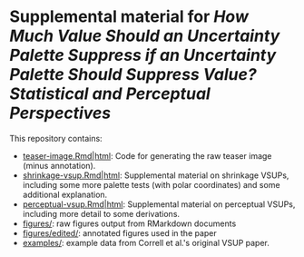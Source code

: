 # Supplemental material for *How Much Value Should an Uncertainty Palette Suppress if an Uncertainty Palette Should Suppress Value? Statistical and Perceptual Perspectives*

This repository contains:

* [teaser-image.Rmd|html](teaser-image.html): Code for generating the raw teaser image (minus annotation).
* [shrinkage-vsup.Rmd|html](shrinkage-vsup.html): Supplemental material on shrinkage VSUPs, including some more palette tests (with polar coordinates) and some additional explanation.
* [perceptual-vsup.Rmd|html](perceptual-vsup.html): Supplemental material on perceptual VSUPs, including more detail to some derivations.
* [figures/](figures/): raw figures output from RMarkdown documents
* [figures/edited/](figures/edited/): annotated figures used in the paper
* [examples/](examples/): example data from Correll et al.'s original VSUP paper.
